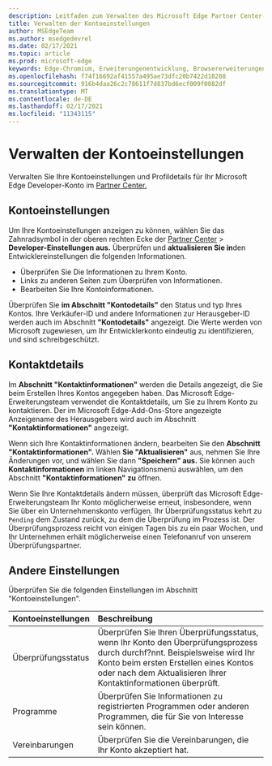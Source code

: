 ```yaml
---
description: Leitfaden zum Verwalten des Microsoft Edge Partner Center-Kontos
title: Verwalten der Kontoeinstellungen
author: MSEdgeTeam
ms.author: msedgedevrel
ms.date: 02/17/2021
ms.topic: article
ms.prod: microsoft-edge
keywords: Edge-Chromium, Erweiterungenentwicklung, Browsererweiterungen, Addons, Partner Center, Entwickler
ms.openlocfilehash: f74f16692af41557a495ae73dfc20b7422d18208
ms.sourcegitcommit: 916b4daa26c2c78611f7d837bd6ecf009f0082df
ms.translationtype: MT
ms.contentlocale: de-DE
ms.lasthandoff: 02/17/2021
ms.locfileid: "11343115"
---
```

# Verwalten der Kontoeinstellungen  

Verwalten Sie Ihre Kontoeinstellungen und Profildetails für Ihr Microsoft Edge Developer-Konto im [Partner Center.][MicrosoftPartnerCenter]  

## Kontoeinstellungen  

Um Ihre Kontoeinstellungen anzeigen zu können, wählen Sie das Zahnradsymbol in der oberen rechten Ecke der [Partner Center][MicrosoftPartnerCenter]  >  **Developer-Einstellungen aus.**  Überprüfen und **aktualisieren Sie in**den Entwicklereinstellungen die folgenden Informationen.  

*   Überprüfen Sie Die Informationen zu Ihrem Konto.  
*   Links zu anderen Seiten zum Überprüfen von Informationen.  
*   Bearbeiten Sie Ihre Kontoinformationen.  
    
Überprüfen Sie **im Abschnitt "Kontodetails"** den Status und typ Ihres Kontos.  Ihre Verkäufer-ID und andere Informationen zur Herausgeber-ID werden auch im Abschnitt **"Kontodetails"** angezeigt.  Die Werte werden von Microsoft zugewiesen, um Ihr Entwicklerkonto eindeutig zu identifizieren, und sind schreibgeschützt.  

## Kontaktdetails  

Im **Abschnitt "Kontaktinformationen"** werden die Details angezeigt, die Sie beim Erstellen Ihres Kontos angegeben haben.  Das Microsoft Edge-Erweiterungsteam verwendet die Kontaktdetails, um Sie zu Ihrem Konto zu kontaktieren.  Der im Microsoft Edge-Add-Ons-Store angezeigte Anzeigename des Herausgebers wird auch im Abschnitt **"Kontaktinformationen"** angezeigt.  
  
Wenn sich Ihre Kontaktinformationen ändern, bearbeiten Sie den **Abschnitt "Kontaktinformationen".**  Wählen **Sie "Aktualisieren"** aus, nehmen Sie Ihre Änderungen vor, und wählen Sie dann **"Speichern" aus.**  Sie können auch **Kontaktinformationen** im linken Navigationsmenü auswählen, um den Abschnitt **"Kontaktinformationen" zu** öffnen.  

Wenn Sie Ihre Kontaktdetails ändern müssen, überprüft das Microsoft Edge-Erweiterungsteam Ihr Konto möglicherweise erneut, insbesondere, wenn Sie über ein Unternehmenskonto verfügen.  Ihr Überprüfungsstatus kehrt zu `Pending` dem Zustand zurück, zu dem die Überprüfung im Prozess ist.  Der Überprüfungsprozess reicht von einigen Tagen bis zu ein paar Wochen, und Ihr Unternehmen erhält möglicherweise einen Telefonanruf von unserem Überprüfungspartner.  

## Andere Einstellungen  

Überprüfen Sie die folgenden Einstellungen im Abschnitt "Kontoeinstellungen".  

| Kontoeinstellungen | Beschreibung |  
|:--- |:--- |  
| Überprüfungsstatus | Überprüfen Sie Ihren Überprüfungsstatus, wenn Ihr Konto den Überprüfungsprozess durch durchf?nnt.  Beispielsweise wird Ihr Konto beim ersten Erstellen eines Kontos oder nach dem Aktualisieren Ihrer Kontaktinformationen überprüft.  |  
| Programme | Überprüfen Sie Informationen zu registrierten Programmen oder anderen Programmen, die für Sie von Interesse sein können.  
| Vereinbarungen | Überprüfen Sie die Vereinbarungen, die Ihr Konto akzeptiert hat.  |  

<!-- links -->  

[MicrosoftPartnerCenter]: https://partner.microsoft.com/dashboard/microsoftedge/public/login?ref=dd "Partner Center"  
